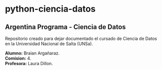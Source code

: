 # python-ciencia-datos
## Argentina Programa - Ciencia de Datos

Repositorio creado para dejar documentado el cursado de Ciencia de Datos en la Universidad Nacional de Salta (UNSa).  
  
**Alumno:** Braian Argañaraz.  
**Comision:** 4.  
**Profesora:** Laura Dillon.
